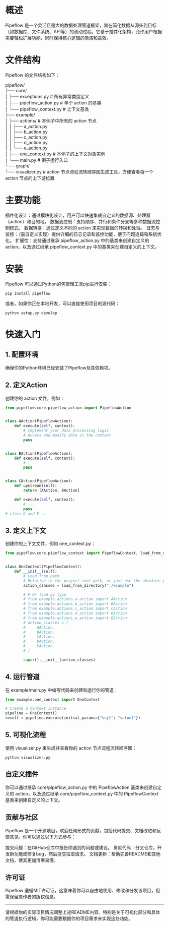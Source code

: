 # 概述
Pipeflow 是一个灵活且强大的数据处理管道框架，旨在简化数据从源头到目标（如数据库、文件系统、API等）的流动过程。它基于插件化架构，允许用户根据需要轻松扩展功能，同时保持核心逻辑的简洁和高效。

# 文件结构
Pipeflow 的文件结构如下：

pipeflow/  
├── core/  
│   ├── exceptions.py          # 所有异常类型定义  
│   ├── pipeflow_action.py     # 单个 action 的基类  
│   └── pipeflow_context.py    # 上下文基类  
├── example/  
│   ├── actions/               # 本例子中所有的 action 节点  
│   │   ├── a_action.py  
│   │   ├── b_action.py  
│   │   ├── c_action.py  
│   │   ├── d_action.py  
│   │   └── e_action.py  
│   ├── one_context.py         # 本例子的上下文对象实例  
│   └── main.py                # 例子运行入口  
└── graph/  
    └── visualizer.py          # action 节点流程流转顺序图生成工具，方便查看每一个 action 节点的上下游位置
# 主要功能
插件化设计：通过模块化设计，用户可以快速集成自定义的数据源、处理器（action）和目的地。
数据流控制：支持顺序、并行和条件分支等多种数据流控制模式。
数据转换：通过定义不同的 action 来实现数据的转换和处理。
日志与监控：（需自定义实现）提供详细的日志记录和监控功能，便于问题追踪和系统优化。
扩展性：支持通过继承 pipeflow_action.py 中的基类来创建自定义的 action，以及通过继承 pipeflow_context.py 中的基类来创建自定义的上下文。
# 安装
Pipeflow 可以通过Python的包管理工具pip进行安装：

```commandline
pip install pipeflow
```
或者，如果你正在本地开发，可以直接使用项目的源代码：

```commandline
python setup.py develop
```

# 快速入门
## 1. 配置环境
确保你的Python环境已经安装了Pipeflow及其依赖项。

## 2. 定义Action
创建你的 action 文件，例如：

```python
from pipeflow.core.pipeflow_action import PipeflowAction


class AAction(PipeflowAction):
    def execute(self, context):
        # Implement your data processing logic  
        # Access and modify data in the context  
        pass


class BAction(PipeflowAction):
    def execute(self, context):
        # ...
        pass


class CAction(PipeflowAction):
    def upstream(self):
        return [AAction, BAction]

    def execute(self, context):
        # ... 
        pass
# class D and E...
```
## 3. 定义上下文
创建你的上下文文件，例如 one_context.py：

```python
from pipeflow.core.pipeflow_context import PipeflowContext, load_from_directory


class OneContext(PipeflowContext):
    def __init__(self):
        # Load from path
        # Relative to the project root path, or just use the absolute path
        action_classes = load_from_directory("./example")

        # # Or load by type
        # from example.actions.a_action import AAction
        # from example.actions.b_action import BAction
        # from example.actions.c_action import CAction
        # from example.actions.d_action import DAction
        # from example.actions.e_action import EAction
        # action_classes = [
        #     AAction,
        #     BAction,
        #     CAction,
        #     DAction,
        #     EAction
        # ]

        super().__init__(action_classes)
```

## 4. 运行管道
在 example/main.py 中编写代码来创建和运行你的管道：

```python
from example.one_context import OneContext

# Create a context instance  
pipeline = OneContext()
result = pipeline.execute(initial_params={"key1": "value1"})
```  

## 5. 可视化流程
使用 visualizer.py 来生成并查看你的 action 节点流程流转顺序图：

```commandline
python visualizer.py 
```

## 自定义插件
你可以通过继承 core/pipeflow_action.py 中的 PipeflowAction 基类来创建自定义的 action，以及通过继承 core/pipeflow_context.py 中的 PipeflowContext 基类来创建自定义的上下文。

## 贡献与社区
Pipeflow 是一个开源项目，欢迎任何形式的贡献，包括代码提交、文档改进和反馈意见。你可以通过以下方式参与：

提交问题：在GitHub仓库中报告你遇到的问题或建议。
贡献代码：分叉仓库，开发新功能或修复bug，然后提交拉取请求。
文档更新：帮助完善README和其他文档，使其更加清晰易懂。
## 许可证
Pipeflow 遵循MIT许可证，这意味着你可以自由地使用、修改和分发该项目，但需保留原作者的版权信息。

------

请根据你的实际项目情况调整上述README内容。特别是关于可视化部分和具体的管道执行逻辑，你可能需要根据你的项目需求来实现这些功能。